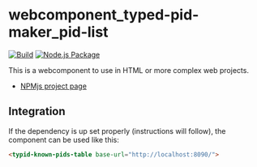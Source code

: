 # webcomponent_typed-pid-maker_pid-list

[![Build](https://github.com/kit-data-manager/webcomponent_typed-pid-maker_pid-list/actions/workflows/build.yml/badge.svg)](https://github.com/kit-data-manager/webcomponent_typed-pid-maker_pid-list/actions/workflows/build.yml) [![Node.js Package](https://github.com/kit-data-manager/webcomponent_typed-pid-maker_pid-list/actions/workflows/npm-publish.yml/badge.svg)](https://github.com/kit-data-manager/webcomponent_typed-pid-maker_pid-list/actions/workflows/npm-publish.yml)

This is a webcomponent to use in HTML or more complex web projects.

- [NPMjs project page](https://www.npmjs.com/package/@kit-data-manager/webcomponent_typed-pid-maker_pid-list)

## Integration

If the dependency is up set properly (instructions will follow), the component can be used like this:

```html
<typid-known-pids-table base-url="http://localhost:8090/">
```
